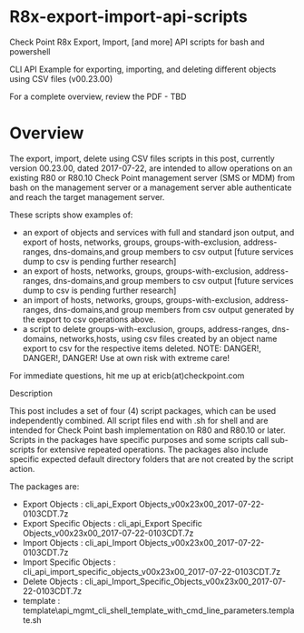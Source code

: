 # R8x-export-import-api-scripts
Check Point R8x Export, Import, [and more] API scripts for bash and powershell

CLI API Example for exporting, importing, and deleting different objects using CSV files (v00.23.00)

For a complete overview, review the PDF - TBD 


# Overview

The export, import, delete using CSV files scripts in this post, currently version 00.23.00, dated 2017-07-22, are intended to allow operations on an existing R80 or R80.10 Check Point management server (SMS or MDM) from bash on the management server or a management server able authenticate and reach the target management server.


These scripts show examples of:

- an export of objects and services with full and standard json output, and export of hosts, networks, groups, groups-with-exclusion, address-ranges, dns-domains,and group members to csv output [future services dump to csv is pending further research]
- an export of hosts, networks, groups, groups-with-exclusion, address-ranges, dns-domains,and group members to csv output [future services dump to csv is pending further research]
- an import of hosts, networks, groups, groups-with-exclusion, address-ranges, dns-domains,and group members from csv output generated by the export to csv operations above.
- a script to delete groups-with-exclusion, groups, address-ranges, dns-domains, networks,hosts, using csv files created by an object name export to csv for the respective items deleted.  NOTE:  DANGER!, DANGER!, DANGER!  Use at own risk with extreme care!

For immediate questions, hit me up at ericb(at)checkpoint.com

Description

This post includes a set of four (4) script packages, which can be used independently combined.  All script files end with .sh for shell and are intended for Check Point bash implementation on R80 and R80.10 or later.  Scripts in the packages have specific purposes and some scripts call sub-scripts for extensive repeated operations.  The packages also include specific expected default directory folders that are not created by the script action.

 

The packages are:

- Export Objects :  cli_api_Export Objects_v00x23x00_2017-07-22-0103CDT.7z
- Export Specific Objects :  cli_api_Export Specific Objects_v00x23x00_2017-07-22-0103CDT.7z
- Import Objects :  cli_api_Import Objects_v00x23x00_2017-07-22-0103CDT.7z
- Import Specific Objects :  cli_api_import_specific_objects_v00x23x00_2017-07-22-0103CDT.7z
- Delete Objects :  cli_api_Import_Specific_Objects_v00x23x00_2017-07-22-0103CDT.7z
- template :  template\api_mgmt_cli_shell_template_with_cmd_line_parameters.template.sh

 

